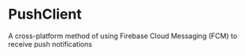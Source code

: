 # PushClient
A cross-platform method of using Firebase Cloud Messaging (FCM) to receive push notifications

